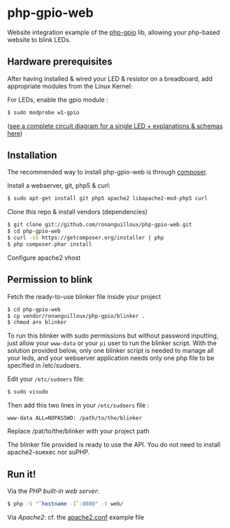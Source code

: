 php-gpio-web
============

Website integration example of the [php-gpio](https://github.com/ronanguilloux/php-gpio) lib,
allowing your php-based website to blink LEDs.



Hardware prerequisites
----------------------

After having installed & wired your LED & resistor on a breadboard,
add appropriate modules from the Linux Kernel:

For LEDs, enable the gpio module :

``` bash
$ sudo modprobe w1-gpio
```

([see a complete circuit diagram for a single LED + explanations & schemas here](https://projects.drogon.net/raspberry-pi/gpio-examples/tux-crossing/gpio-examples-1-a-single-led/))


Installation
------------

The recommended way to install php-gpio-web is through [composer](http://getcomposer.org).

Install a webserver, git, php5 & curl:

``` bash
$ sudo apt-get install git php5 apache2 libapache2-mod-php5 curl
```

Clone this repo & install vendors (dependencies)

``` bash
$ git clone git://github.com/ronanguilloux/php-gpio-web.git
$ cd php-gpio-web
$ curl -sS https://getcomposer.org/installer | php
$ php composer.phar install
```

Configure apache2 vhost


Permission to blink
-------------------

Fetch the ready-to-use blinker file inside your project

``` bash
$ cd php-gpio-web
$ cp vendor/ronanguilloux/php-gpio/blinker .
$ chmod a+x blinker
```

To run this blinker with sudo permissions but without password inputting,
just allow your `www-data` or your `pi` user to run the blinker script.
With the solution provided below, only one blinker script is needed to manage all your leds,
and your webserver application needs only one php file to be specified in /etc/sudoers.

Edit your `/etc/sudoers` file:

``` bash
$ sudo visudo
```

Then add this two lines in your `/etc/sudoers` file :

```
www-data ALL=NOPASSWD: /path/to/the/blinker
```

Replace /pat/to/the/blinker with your project path

The blinker file provided is ready to use the API. You do not need to install apache2-suexec nor suPHP.


Run it!
-------

Via the *PHP built-in web server*:

``` bash
$ php -S "`hostname -I`:8080" -t web/
```

Via *Apache2*: cf. the [apache2.conf](https://github.com/ronanguilloux/php-gpio-web/blob/master/apache2.conf) example file

